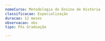 ```yaml
---
nomeCurso: Metodologia do Ensino de História
classificacao: Especialização
duracao: 12 meses
observacao: obs
tipo: Pós Graduação

---
```


